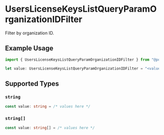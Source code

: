# UsersLicenseKeysListQueryParamOrganizationIDFilter

Filter by organization ID.

## Example Usage

```typescript
import { UsersLicenseKeysListQueryParamOrganizationIDFilter } from "@polar-sh/sdk/models/operations";

let value: UsersLicenseKeysListQueryParamOrganizationIDFilter = "<value>";
```

## Supported Types

### `string`

```typescript
const value: string = /* values here */
```

### `string[]`

```typescript
const value: string[] = /* values here */
```

